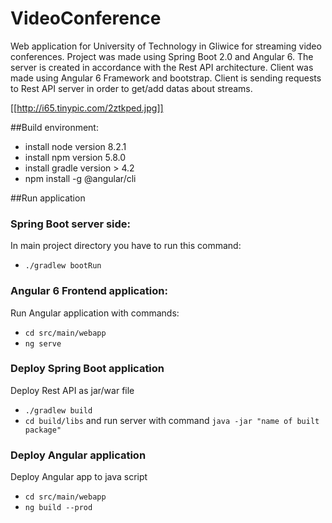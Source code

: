 # VideoConference 

Web application for University of Technology in Gliwice for streaming video conferences. 
Project was made using Spring Boot 2.0 and Angular 6. The server is created in accordance with the Rest API architecture. 
Client was made using Angular 6 Framework and bootstrap.
Client is sending requests to Rest API server in order to get/add datas about streams.

[[http://i65.tinypic.com/2ztkped.jpg]]

##Build environment:
* install node version 8.2.1
* install npm version 5.8.0
* install gradle version > 4.2
* npm install -g @angular/cli

##Run application
### Spring Boot server side:
In main project directory you have to run this command:
* `./gradlew bootRun`

### Angular 6 Frontend application:
Run Angular application with commands: 
* `cd src/main/webapp`
* `ng serve`  

### Deploy Spring Boot application
Deploy Rest API as jar/war file
* `./gradlew build`
* `cd build/libs` and run server with command `java -jar "name of built package"`

### Deploy Angular application
Deploy Angular app to java script
* `cd src/main/webapp`
* `ng build --prod`